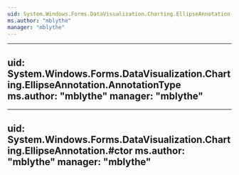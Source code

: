 ```yaml
---
uid: System.Windows.Forms.DataVisualization.Charting.EllipseAnnotation
ms.author: "mblythe"
manager: "mblythe"
---
```


---
uid: System.Windows.Forms.DataVisualization.Charting.EllipseAnnotation.AnnotationType
ms.author: "mblythe"
manager: "mblythe"
---

---
uid: System.Windows.Forms.DataVisualization.Charting.EllipseAnnotation.#ctor
ms.author: "mblythe"
manager: "mblythe"
---
